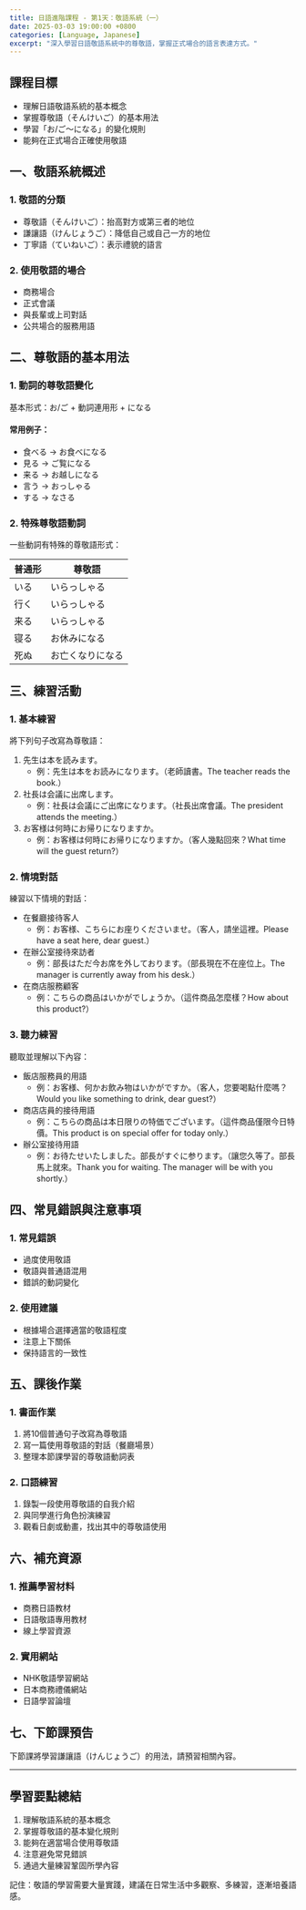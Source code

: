 ```yaml
---
title: 日語進階課程 - 第1天：敬語系統（一）
date: 2025-03-03 19:00:00 +0800
categories: [Language, Japanese]
excerpt: "深入學習日語敬語系統中的尊敬語，掌握正式場合的語言表達方式。"
---
```


## 課程目標
- 理解日語敬語系統的基本概念
- 掌握尊敬語（そんけいご）的基本用法
- 學習「お/ご～になる」的變化規則
- 能夠在正式場合正確使用敬語

## 一、敬語系統概述

### 1. 敬語的分類
- 尊敬語（そんけいご）：抬高對方或第三者的地位
- 謙讓語（けんじょうご）：降低自己或自己一方的地位
- 丁寧語（ていねいご）：表示禮貌的語言

### 2. 使用敬語的場合
- 商務場合
- 正式會議
- 與長輩或上司對話
- 公共場合的服務用語

## 二、尊敬語的基本用法

### 1. 動詞的尊敬語變化
基本形式：お/ご + 動詞連用形 + になる

#### 常用例子：
- 食べる → お食べになる
- 見る → ご覧になる
- 来る → お越しになる
- 言う → おっしゃる
- する → なさる

### 2. 特殊尊敬語動詞
一些動詞有特殊的尊敬語形式：

| 普通形 | 尊敬語 |
|--------|--------|
| いる | いらっしゃる |
| 行く | いらっしゃる |
| 来る | いらっしゃる |
| 寝る | お休みになる |
| 死ぬ | お亡くなりになる |

## 三、練習活動

### 1. 基本練習
將下列句子改寫為尊敬語：
1. 先生は本を読みます。
   - 例：先生は本をお読みになります。（老師讀書。The teacher reads the book.）
2. 社長は会議に出席します。
   - 例：社長は会議にご出席になります。（社長出席會議。The president attends the meeting.）
3. お客様は何時にお帰りになりますか。
   - 例：お客様は何時にお帰りになりますか。（客人幾點回來？What time will the guest return?）

### 2. 情境對話
練習以下情境的對話：
- 在餐廳接待客人
  - 例：お客様、こちらにお座りくださいませ。（客人，請坐這裡。Please have a seat here, dear guest.）
- 在辦公室接待來訪者
  - 例：部長はただ今お席を外しております。（部長現在不在座位上。The manager is currently away from his desk.）
- 在商店服務顧客
  - 例：こちらの商品はいかがでしょうか。（這件商品怎麼樣？How about this product?）

### 3. 聽力練習
聽取並理解以下內容：
- 飯店服務員的用語
  - 例：お客様、何かお飲み物はいかがですか。（客人，您要喝點什麼嗎？Would you like something to drink, dear guest?）
- 商店店員的接待用語
  - 例：こちらの商品は本日限りの特価でございます。（這件商品僅限今日特價。This product is on special offer for today only.）
- 辦公室接待用語
  - 例：お待たせいたしました。部長がすぐに参ります。（讓您久等了。部長馬上就來。Thank you for waiting. The manager will be with you shortly.）

## 四、常見錯誤與注意事項

### 1. 常見錯誤
- 過度使用敬語
- 敬語與普通語混用
- 錯誤的動詞變化

### 2. 使用建議
- 根據場合選擇適當的敬語程度
- 注意上下關係
- 保持語言的一致性

## 五、課後作業

### 1. 書面作業
1. 將10個普通句子改寫為尊敬語
2. 寫一篇使用尊敬語的對話（餐廳場景）
3. 整理本節課學習的尊敬語動詞表

### 2. 口語練習
1. 錄製一段使用尊敬語的自我介紹
2. 與同學進行角色扮演練習
3. 觀看日劇或動畫，找出其中的尊敬語使用

## 六、補充資源

### 1. 推薦學習材料
- 商務日語教材
- 日語敬語專用教材
- 線上學習資源

### 2. 實用網站
- NHK敬語學習網站
- 日本商務禮儀網站
- 日語學習論壇

## 七、下節課預告
下節課將學習謙讓語（けんじょうご）的用法，請預習相關內容。

---

## 學習要點總結
1. 理解敬語系統的基本概念
2. 掌握尊敬語的基本變化規則
3. 能夠在適當場合使用尊敬語
4. 注意避免常見錯誤
5. 通過大量練習鞏固所學內容

記住：敬語的學習需要大量實踐，建議在日常生活中多觀察、多練習，逐漸培養語感。 
